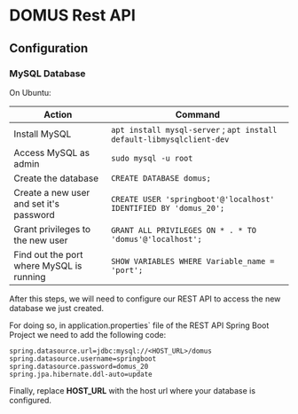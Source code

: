# DOMUS Rest API

## Configuration

### MySQL Database

On Ubuntu:

| Action                                    | Command                                                               |
| ----------------------------------------  | --------------------------------------------------------------------- |
| Install MySQL                             | `apt install mysql-server` ; `apt install default-libmysqlclient-dev` |
| Access MySQL as admin                     | `sudo mysql -u root`                                                  |
| Create the database                       | `CREATE DATABASE domus;`                                              |
| Create a new user and set it's password   | `CREATE USER 'springboot'@'localhost' IDENTIFIED BY 'domus_20';`           |
| Grant privileges to the new user          | `GRANT ALL PRIVILEGES ON * . * TO 'domus'@'localhost';`               |
| Find out the port where MySQL is running  | `SHOW VARIABLES WHERE Variable_name = 'port';`                        |

After this steps, we will need to configure our REST API to access the new database we just created.

For doing so, in application.properties` file of the REST API Spring Boot Project we need to add the following code:

```
spring.datasource.url=jdbc:mysql://<HOST_URL>/domus
spring.datasource.username=springboot
spring.datasource.password=domus_20
spring.jpa.hibernate.ddl-auto=update
```

Finally, replace **HOST_URL** with the host url where your database is configured.